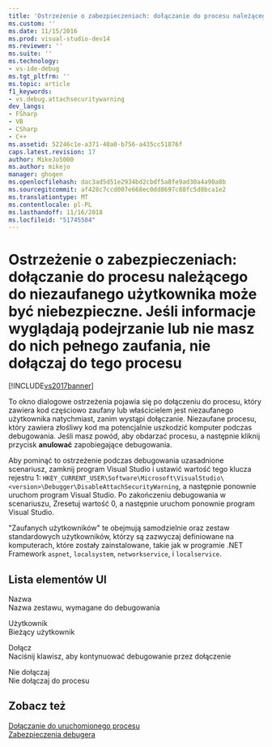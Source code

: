 ```yaml
---
title: 'Ostrzeżenie o zabezpieczeniach: dołączanie do procesu należącego do niezaufanego użytkownika może być niebezpieczne. Jeśli informacje wyglądają podejrzanie lub niepewne, nie dołączaj do tego procesu | Dokumentacja firmy Microsoft'
ms.custom: ''
ms.date: 11/15/2016
ms.prod: visual-studio-dev14
ms.reviewer: ''
ms.suite: ''
ms.technology:
- vs-ide-debug
ms.tgt_pltfrm: ''
ms.topic: article
f1_keywords:
- vs.debug.attachsecuritywarning
dev_langs:
- FSharp
- VB
- CSharp
- C++
ms.assetid: 52246c1e-a371-40a0-b756-a435cc51876f
caps.latest.revision: 17
author: MikeJo5000
ms.author: mikejo
manager: ghogen
ms.openlocfilehash: dac3ad5d51e2934bd2cbdf5a8fe9ad30a4a90a8b
ms.sourcegitcommit: af428c7ccd007e668ec0dd8697c88fc5d8bca1e2
ms.translationtype: MT
ms.contentlocale: pl-PL
ms.lasthandoff: 11/16/2018
ms.locfileid: "51745584"
---
```

# <a name="security-warning-attaching-to-a-process-owned-by-an-untrusted-user-can-be-dangerous-if-the-following-information-looks-suspicious-or-you-are-unsure-do-not-attach-to-this-process"></a>Ostrzeżenie o zabezpieczeniach: dołączanie do procesu należącego do niezaufanego użytkownika może być niebezpieczne. Jeśli informacje wyglądają podejrzanie lub nie masz do nich pełnego zaufania, nie dołączaj do tego procesu
[!INCLUDE[vs2017banner](../includes/vs2017banner.md)]

To okno dialogowe ostrzeżenia pojawia się po dołączeniu do procesu, który zawiera kod częściowo zaufany lub właścicielem jest niezaufanego użytkownika natychmiast, zanim wystąpi dołączanie. Niezaufane procesu, który zawiera złośliwy kod ma potencjalnie uszkodzić komputer podczas debugowania. Jeśli masz powód, aby obdarzać procesu, a następnie kliknij przycisk **anulować** zapobiegające debugowania.  
  
 Aby pominąć to ostrzeżenie podczas debugowania uzasadnione scenariusz, zamknij program Visual Studio i ustawić wartość tego klucza rejestru 1: `HKEY_CURRENT_USER\Software\Microsoft\VisualStudio\<version>\Debugger\DisableAttachSecurityWarning`, a następnie ponownie uruchom program Visual Studio. Po zakończeniu debugowania w scenariuszu, Zresetuj wartość 0, a następnie uruchom ponownie program Visual Studio.  
  
 "Zaufanych użytkowników" te obejmują samodzielnie oraz zestaw standardowych użytkowników, którzy są zazwyczaj definiowane na komputerach, które zostały zainstalowane, takie jak w programie .NET Framework `aspnet`, `localsystem`, `networkservice`, i `localservice`.  
  
## <a name="uielement-list"></a>Lista elementów UI  
 Nazwa  
 Nazwa zestawu, wymagane do debugowania  
  
 Użytkownik  
 Bieżący użytkownik  
  
 Dołącz  
 Naciśnij klawisz, aby kontynuować debugowanie przez dołączenie  
  
 Nie dołączaj  
 Nie dołączaj do procesu  
  
## <a name="see-also"></a>Zobacz też  
 [Dołączanie do uruchomionego procesu](../debugger/attach-to-running-processes-with-the-visual-studio-debugger.md)   
 [Zabezpieczenia debugera](../debugger/debugger-security.md)



